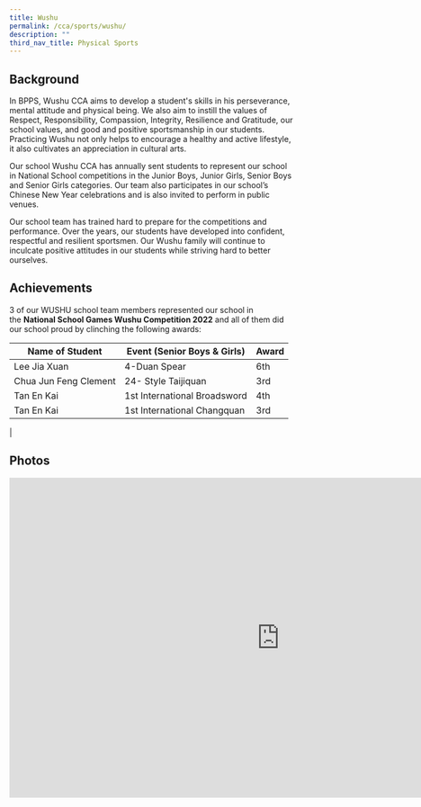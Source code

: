 ```yaml
---
title: Wushu
permalink: /cca/sports/wushu/
description: ""
third_nav_title: Physical Sports
---
```

Background
----------

In BPPS, Wushu CCA aims to develop a student's skills in his perseverance, mental attitude and physical being. We also aim to instill the values of Respect, Responsibility, Compassion, Integrity, Resilience and Gratitude, our school values, and good and positive sportsmanship in our students. Practicing Wushu not only helps to encourage a healthy and active lifestyle, it also cultivates an appreciation in cultural arts.

  

Our school Wushu CCA has annually sent students to represent our school in National School competitions in the Junior Boys, Junior Girls, Senior Boys and Senior Girls categories. Our team also participates in our school’s Chinese New Year celebrations and is also invited to perform in public venues.

  

Our school team has trained hard to prepare for the competitions and performance. Over the years, our students have developed into confident, respectful and resilient sportsmen. Our Wushu family will continue to inculcate positive attitudes in our students while striving hard to better ourselves.

  

Achievements
------------

3 of our WUSHU school team members represented our school in the&nbsp;**National School Games Wushu Competition 2022**&nbsp;and all of them did our school proud by clinching the following awards:

|Name of Student| Event (Senior Boys & Girls) | Award|
|----|----|---|
|Lee Jia Xuan| 4-Duan Spear| 6th|
|Chua Jun Feng Clement| 24- Style Taijiquan| 3rd|
|Tan En Kai| 1st International Broadsword| 4th|
|Tan En Kai| 1st International Changquan| 3rd|
|

Photos
------

<iframe allowfullscreen="true" height="569" width="960" frameborder="0" src="https://docs.google.com/presentation/d/e/2PACX-1vRu10itRQxlvczufJXU2m3TJkc6Liuiy4Zochscos3W1AmZ8SlmsLTKw3a6BeWUUJYmo9FzkgiTHJOx/embed?start=false&amp;loop=false&amp;delayms=3000"></iframe>